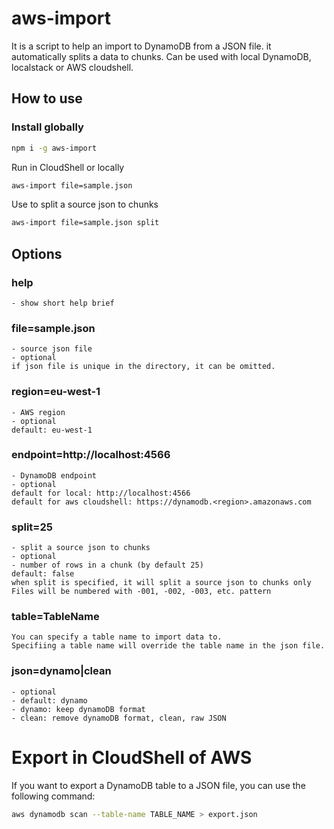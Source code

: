 # aws-import

It is a script to help an import to DynamoDB from a JSON file.
it automatically splits a data to chunks.
Can be used with local DynamoDB, localstack or AWS cloudshell.

## How to use

### Install globally
```bash
npm i -g aws-import
```

Run in CloudShell or locally

```bash
aws-import file=sample.json
```

Use to split a source json to chunks

```bash
aws-import file=sample.json split
```

## Options
### help
    - show short help brief

### file=sample.json 
    - source json file
    - optional
    if json file is unique in the directory, it can be omitted.

### region=eu-west-1
    - AWS region
    - optional
    default: eu-west-1

### endpoint=http://localhost:4566
    - DynamoDB endpoint
    - optional
    default for local: http://localhost:4566
    default for aws cloudshell: https://dynamodb.<region>.amazonaws.com

### split=25
    - split a source json to chunks
    - optional
    - number of rows in a chunk (by default 25)
    default: false
    when split is specified, it will split a source json to chunks only
    Files will be numbered with -001, -002, -003, etc. pattern

### table=TableName
    You can specify a table name to import data to.
    Specifiing a table name will override the table name in the json file.

### json=dynamo|clean
    - optional
    - default: dynamo
    - dynamo: keep dynamoDB format
    - clean: remove dynamoDB format, clean, raw JSON

# Export in CloudShell of AWS
If you want to export a DynamoDB table to a JSON file, you can use the following command:

```bash
aws dynamodb scan --table-name TABLE_NAME > export.json
```